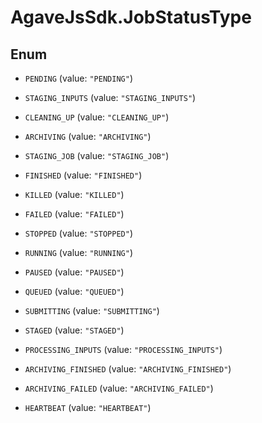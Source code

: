 # AgaveJsSdk.JobStatusType

## Enum


* `PENDING` (value: `"PENDING"`)

* `STAGING_INPUTS` (value: `"STAGING_INPUTS"`)

* `CLEANING_UP` (value: `"CLEANING_UP"`)

* `ARCHIVING` (value: `"ARCHIVING"`)

* `STAGING_JOB` (value: `"STAGING_JOB"`)

* `FINISHED` (value: `"FINISHED"`)

* `KILLED` (value: `"KILLED"`)

* `FAILED` (value: `"FAILED"`)

* `STOPPED` (value: `"STOPPED"`)

* `RUNNING` (value: `"RUNNING"`)

* `PAUSED` (value: `"PAUSED"`)

* `QUEUED` (value: `"QUEUED"`)

* `SUBMITTING` (value: `"SUBMITTING"`)

* `STAGED` (value: `"STAGED"`)

* `PROCESSING_INPUTS` (value: `"PROCESSING_INPUTS"`)

* `ARCHIVING_FINISHED` (value: `"ARCHIVING_FINISHED"`)

* `ARCHIVING_FAILED` (value: `"ARCHIVING_FAILED"`)

* `HEARTBEAT` (value: `"HEARTBEAT"`)


